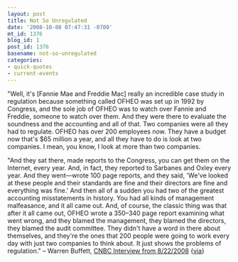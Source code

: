 ```yaml
---
layout: post
title: Not So Unregulated
date: '2008-10-08 07:47:31 -0700'
mt_id: 1376
blog_id: 1
post_id: 1376
basename: not-so-unregulated
categories:
- quick-quotes
- current-events
---
```

<p>"Well, it's [Fannie Mae and Freddie Mac] really an incredible case study in regulation because something called OFHEO was set up in 1992 by Congress, and the sole job of OFHEO was to watch over Fannie and Freddie, someone to watch over them. And they were there to evaluate the soundness and the accounting and all of that. Two companies were all they had to regulate. OFHEO has over 200 employees now. They have a budget now that's $65 million a year, and all they have to do is look at two companies. I mean, you know, I look at more than two companies.</p><p>"And they sat there, made reports to the Congress, you can get them on the Internet, every year. And, in fact, they reported to Sarbanes and Oxley every year. And they went—wrote 100 page reports, and they said, 'We've looked at these people and their standards are fine and their directors are fine and everything was fine.' And then all of a sudden you had two of the greatest accounting misstatements in history. You had all kinds of management malfeasance, and it all came out. And, of course, the classic thing was that after it all came out, OFHEO wrote a 350–340 page report examining what went wrong, and they blamed the management, they blamed the directors, they blamed the audit committee. They didn't have a word in there about themselves, and they're the ones that 200 people were going to work every day with just two companies to think about. It just shows the problems of regulation." – Warren Buffett, <a href="http://www.cnbc.com/id/26337298/site/14081545/">CNBC Interview from 8/22/2008</a> {<a href="http://www.coyoteblog.com/coyote_blog/2008/10/government-and.html">via</a>}</p>
